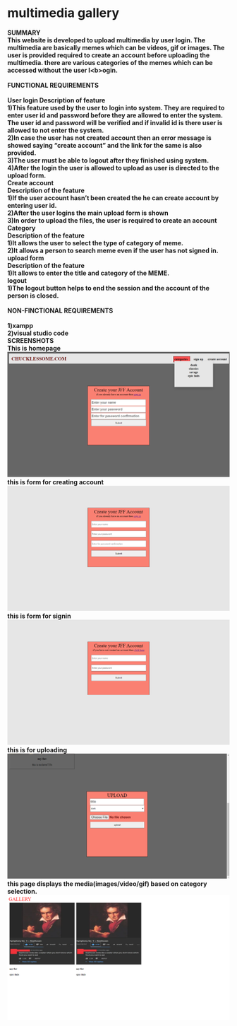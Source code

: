 # multimedia gallery
<b>SUMMARY<b><br>
This website is developed to upload multimedia by user login. The multimedia are basically memes which can be videos, gif or images. The user is provided required to create an account before uploading the multimedia. there are various categories of the memes which can be accessed without the user l<<b>b>ogin.
<br>
<br><b>FUNCTIONAL REQUIREMENTS<b><br>
<br><b>User login<b>
Description of feature<br>
1)This feature used by the user to login into system. They are required to enter user id and password before they are allowed to enter the system. The user id and password will be verified and if invalid id is there user is allowed to not enter the system.<br>
2)In case the user has not created account then an error message is showed saying “create account” and the link for the same is also provided.<br>
3)The user must be able to logout after they finished using system.<br>
4)After the login the user is allowed to upload as user is directed to the upload form.
<br><b>Create account<b><br> 
Description of the feature<br> 
1)If the user account hasn’t been created the he can create account by entering user id.<br>
2)After the user logins the main upload form is shown<br>
3)In order to upload the files, the user is required to create an account
<br><b>Category<b><br> 
Description of the feature<br> 
1)It allows the user to select the type of category of meme.<br>
2)It allows a person to search meme even if the user has not signed in.
<br><b>upload form<b><br>
Description of the feature<br> 
1)It allows to enter the title and category of the MEME.
<br><b>logout<b><br>
1)The logout button helps to end the session and the account of the person is closed.
<br>
<br><b>NON-FINCTIONAL REQUIREMENTS<b><br><br>
1)xampp<br>
2)visual studio code
<br>
<b>SCREENSHOTS<b><br>
<h>This is homepage  <img src="/project screenshot/index.php.png" >
<h>this is form for creating account  <img src="/project screenshot/(create account)ca.php.png">
 <h>this is form for signin <img src="/project screenshot/(signin)sign.php.png">
  this is for uploading<img src="/project screenshot/upload.php.png">
this page displays the media(images/video/gif) based on category selection.<img src="/project screenshot/category.png">
  
  
